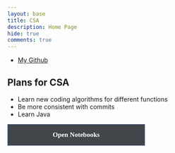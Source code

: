 ```yaml
---
layout: base
title: CSA
description: Home Page
hide: true
comments: true
---
```

<style>
  .page-header {
    color: $header-heading-color;
    text-align: center;
    background-color: $header-bg-color;
    background-image: conic-gradient(from 215deg, $header-bg-color, $header-bg-color-secondary) !important;
  }

  .grid-container {
    display: grid;
    grid-template-columns: repeat(auto-fill, minmax(150px, 1fr)); /* Dynamic columns */
    gap: 10px;
  }

  .grid-item {
    text-align: center;
    position: relative;
  }

  .grid-item img {
    width: 100%;
    height: 100px; /* Fixed height for uniformity */
    object-fit: contain; /* Ensure the image fits within the fixed height */
    cursor: pointer; /* Indicate that the image is clickable */
  }

  .grid-item p {
    margin: 5px 0; /* Add some margin for spacing */
  }

  .image-gallery {
    display: flex;
    flex-wrap: nowrap;
    overflow-x: auto;
    gap: 10px;
  }

  .image-gallery img {
    max-height: 150px;
    object-fit: cover;
    border-radius: 5px;
  }

  .description {
    display: none;
    margin-top: 10px;
    color: #f0f0f0;
    font-size: 14px;
    text-align: center;
  }

  .notebooks {
      display: none;
      margin-top: 10px;
    }
  .notebooks a {
      display: block;
      margin: 10px 0;
      text-decoration: none;
      color: blue;
    }
  .category {
        border: 1px solid #5f73b8;
        background: #424549;
        color: white;
        width: 270px;
        padding: 15px 20px;
        font-weight: bold;
        text-align: center;
        text-decoration: none;
        display: inline-block;
        font-size: 15px;
        transition-duration: 0.1s;
        cursor: pointer;
        font-family: serif;
    }
</style>

- [My Github](https://github.com/Akhil353)



## Plans for CSA

  - Learn new coding algorithms for different functions
  - Be more consistent with commits
  - Learn Java


<div id="notebooks-container" class="category">Open Notebooks</div>

<div id="notebooks" class="notebooks">
  <button onclick="window.location.href='{{site.baseurl}}/notebookhacks'" class="category">Notebook Hacks</button>
  <button onclick="window.location.href='{{site.baseurl}}/indexstruggles'" class="category">Ideation Struggles</button>
  <button onclick="window.location.href='{{site.baseurl}}/htmlhacks'" class="category">HTML Hacks</button>

</div>

<script>
    const categoryDiv = document.getElementById('notebooks-container');
    const notebooksDiv = document.getElementById('notebooks');
    const submenuDiv = document.getElementById('submenu');

    categoryDiv.addEventListener('click', function() {
      if (notebooksDiv.style.display === 'none' || notebooksDiv.style.display === '') {
        notebooksDiv.style.display = 'block';
      } else {
        notebooksDiv.style.display = 'none';
        submenuDiv.style.display = 'none';
      }
    });
    const categoryItems = notebooksDiv.querySelectorAll('.category');
    categoryItems.forEach(item => {
      item.addEventListener('click', function() {
        submenuDiv.style.display = 'block';
      });
    });
  </script>